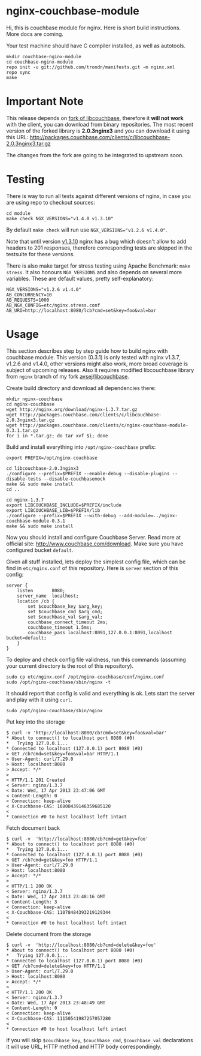 # nginx-couchbase-module

Hi, this is couchbase module for nginx. Here is short build
instructions. More docs are coming.

Your test machine should have C compiler installed, as well as
autotools.

    mkdir couchbase-nginx-module
    cd couchbase-nginx-module
    repo init -u git://github.com/trondn/manifests.git -m nginx.xml
    repo sync
    make

# Important Note

This release depends on [fork of libcouchbase][1], therefore it **will
not work** with the client, you can download from binary repositories.
The most recent version of the forked library is **2.0.3nginx3** and
you can download it using this URL:
http://packages.couchbase.com/clients/c/libcouchbase-2.0.3nginx3.tar.gz

The changes from the fork are going to be integrated to upstream soon.

# Testing

There is way to run all tests against different versions of nginx, in
case you are using repo to checkout sources:

    cd module
    make check NGX_VERSIONS="v1.4.0 v1.3.10"

By default `make check` will run use `NGX_VERSIONS="v1.2.6 v1.4.0"`.

Note that until version [v1.3.10](https://github.com/nginx/nginx/commit/v1.3.10)
nginx has a bug which doesn't allow to add headers to 201 responses,
therefore corresponding tests are skipped in the testsuite for these
versions.

There is also make target for stress testing using Apache Benchmark:
`make stress`. It also honours `NGX_VERSIONS` and also depends on
several more variables. These are default values, pretty
self-explanatory:

    NGX_VERSIONS="v1.2.6 v1.4.0"
    AB_CONCURRENCY=10
    AB_REQUESTS=1000
    AB_NGX_CONFIG=etc/nginx.stress.conf
    AB_URI=http://localhost:8080/lcb?cmd=set&key=foo&val=bar

# Usage

This section describes step by step guide how to build nginx with
couchbase module. This version (0.3.1) is only tested with
nginx v1.3.7, v1.2.6 and v1.4.0, other versions might also work, more
broad coverage is subject of upcoming releases. Also it requires
modified libcouchbase library from `nginx` branch of my fork
[avsej/libcouchbase][1].

Create build directory and download all dependencies there:

    mkdir nginx-couchbase
    cd nginx-couchbase
    wget http://nginx.org/download/nginx-1.3.7.tar.gz
    wget http://packages.couchbase.com/clients/c/libcouchbase-2.0.3nginx3.tar.gz
    wget http://packages.couchbase.com/clients/c/nginx-couchbase-module-0.3.1.tar.gz
    for i in *.tar.gz; do tar xvf $i; done

Build and install everything into `/opt/nginx-couchbase` prefix:

    export PREFIX=/opt/nginx-couchbase

    cd libcouchbase-2.0.3nginx3
    ./configure --prefix=$PREFIX --enable-debug --disable-plugins --disable-tests --disable-couchbasemock
    make && sudo make install
    cd ..

    cd nginx-1.3.7
    export LIBCOUCHBASE_INCLUDE=$PREFIX/include
    export LIBCOUCHBASE_LIB=$PREFIX/lib
    ./configure --prefix=$PREFIX --with-debug --add-module=../nginx-couchbase-module-0.3.1
    make && sudo make install

Now you should install and configure Couchbase Server. Read more at
official site: http://www.couchbase.com/download. Make sure you have
configured bucket `default`.

Given all stuff installed, lets deploy the simplest config file,
which can be find in `etc/nginx.conf` of this repository. Here is
`server` section of this config:

    server {
        listen       8080;
        server_name  localhost;
        location /cb {
            set $couchbase_key $arg_key;
            set $couchbase_cmd $arg_cmd;
            set $couchbase_val $arg_val;
            couchbase_connect_timeout 2ms;
            couchbase_timeout 1.5ms;
            couchbase_pass localhost:8091,127.0.0.1:8091,localhost bucket=default;
        }
    }

To deploy and check config file validness, run this commands (assuming
your current directory is the root of this repository).

    sudo cp etc/nginx.conf /opt/nginx-couchbase/conf/nginx.conf
    sudo /opt/nginx-couchbase/sbin/nginx -t

It should report that config is valid and everything is ok. Lets start
the server and play with it using `curl`.

    sudo /opt/nginx-couchbase/sbin/nginx

Put key into the storage

    $ curl -v 'http://localhost:8080/cb?cmd=set&key=foo&val=bar'
    * About to connect() to localhost port 8080 (#0)
    *   Trying 127.0.0.1...
    * Connected to localhost (127.0.0.1) port 8080 (#0)
    > GET /cb?cmd=set&key=foo&val=bar HTTP/1.1
    > User-Agent: curl/7.29.0
    > Host: localhost:8080
    > Accept: */*
    >
    < HTTP/1.1 201 Created
    < Server: nginx/1.3.7
    < Date: Wed, 17 Apr 2013 23:47:06 GMT
    < Content-Length: 0
    < Connection: keep-alive
    < X-Couchbase-CAS: 16808439146359685120
    <
    * Connection #0 to host localhost left intact

Fetch document back

    $ curl -v  'http://localhost:8080/cb?cmd=get&key=foo'
    * About to connect() to localhost port 8080 (#0)
    *   Trying 127.0.0.1...
    * Connected to localhost (127.0.0.1) port 8080 (#0)
    > GET /cb?cmd=get&key=foo HTTP/1.1
    > User-Agent: curl/7.29.0
    > Host: localhost:8080
    > Accept: */*
    >
    < HTTP/1.1 200 OK
    < Server: nginx/1.3.7
    < Date: Wed, 17 Apr 2013 23:48:16 GMT
    < Content-Length: 3
    < Connection: keep-alive
    < X-Couchbase-CAS: 11078484393219129344
    <
    * Connection #0 to host localhost left intact

Delete document from the storage

    $ curl -v  'http://localhost:8080/cb?cmd=delete&key=foo'
    * About to connect() to localhost port 8080 (#0)
    *   Trying 127.0.0.1...
    * Connected to localhost (127.0.0.1) port 8080 (#0)
    > GET /cb?cmd=delete&key=foo HTTP/1.1
    > User-Agent: curl/7.29.0
    > Host: localhost:8080
    > Accept: */*
    >
    < HTTP/1.1 200 OK
    < Server: nginx/1.3.7
    < Date: Wed, 17 Apr 2013 23:48:49 GMT
    < Content-Length: 0
    < Connection: keep-alive
    < X-Couchbase-CAS: 11150541987257057280
    <
    * Connection #0 to host localhost left intact

If you will skip `$couchbase_key`, `$couchbase_cmd`, `$couchbase_val`
declarations it will use URL, HTTP method and HTTP body
correspondingly.

[1]: https://github.com/avsej/libcouchbase/tree/nginx
